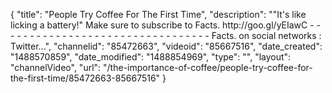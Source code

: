 {
    "title": "People Try Coffee For The First Time",
    "description": "\"It's like licking a battery!\" Make sure to subscribe to Facts. http:\/\/goo.gl\/yEIawC - - - - - - - - - - - - - - - - - - - - - - - - - - - - - - - - - Facts. on social networks : Twitter...",
    "channelid": "85472663",
    "videoid": "85667516",
    "date_created": "1488570859",
    "date_modified": "1488854969",
    "type": "",
    "layout": "channelVideo",
    "url": "\/the-importance-of-coffee\/people-try-coffee-for-the-first-time\/85472663-85667516"
}